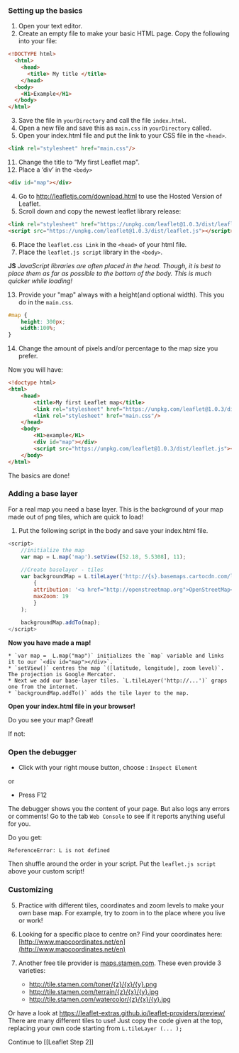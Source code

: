 ### Setting up the basics 

1. Open your text editor.
2. Create an empty file to make your basic HTML page. Copy the following into your file:

``` html
<!DOCTYPE html>
  <html>
    <head>
      <title> My title </title>
    </head>
  <body>
    <H1>Example</H1>
  </body>
</html>
```

3. Save the file in `yourDirectory` and call the file `index.html`.
8. Open a new file and save this as `main.css` in `yourDirectory` called. 
10. Open your index.html file and put the link to your CSS file in the `<head>`.

``` html
<link rel="stylesheet" href="main.css"/>
```

11. Change the title to “My first Leaflet map".
12. Place a ‘div’ in the `<body>` 

``` html
<div id="map"></div>
```

4. Go to http://leafletjs.com/download.html to use the Hosted Version of Leaflet.
5. Scroll down and copy the newest leaflet library release:

``` html
<link rel="stylesheet" href="https://unpkg.com/leaflet@1.0.3/dist/leaflet.css" />
<script src="https://unpkg.com/leaflet@1.0.3/dist/leaflet.js"></script>
```
6. Place the `leaflet.css Link` in the `<head>` of your html file.
7. Place the `leaflet.js script` library in the `<body>`. 

**JS** *JavaScript libraries are often placed in the head. Though, it is best to place them as far as possible to the bottom of the body. This is much quicker while loading!*

13. Provide your "map" always with a height(and optional width). This you do in the `main.css`.

``` css
#map { 
	height: 300px; 
	width:100%;
} 
```

14. Change the amount of pixels and/or percentage to the map size you prefer.

Now you will have:

``` html
<!doctype html>
<html>
	<head>
		<title>My first Leaflet map</title>  
		<link rel="stylesheet" href="https://unpkg.com/leaflet@1.0.3/dist/leaflet.css" />
		<link rel="stylesheet" href="main.css"/>
	</head>   
	<body>
		<H1>example</H1>
		<div id="map"></div>
		<script src="https://unpkg.com/leaflet@1.0.3/dist/leaflet.js"></script>
	</body>
</html>
```
The basics are done! 

### Adding a base layer

For a real map you need a base layer. This is the background of your map made out of png tiles, which are quick to load!

1. Put the following script in the body and save your index.html file. 

``` js
<script>
	//initialize the map         
	var map = L.map('map').setView([52.18, 5.5308], 11);
	
	//Create baselayer - tiles         
	var backgroundMap = L.tileLayer('http://{s}.basemaps.cartocdn.com/light_all/{z}/{x}/{y}.png',
		{
		attribution: '<a href="http://openstreetmap.org">OpenStreetMap</a>contributors, <a href="http://creativecommons.org/licenses/by-sa/2.0/">CC-BY-SA</a>',
		maxZoom: 19
		}
	);
	
	backgroundMap.addTo(map);
</script>
``` 

**Now you have made a map!**

	* `var map =  L.map("map")` initializes the `map` variable and links it to our `<div id="map"></div>`.
	* `setView()` centres the map `([latitude, longitude], zoom level)`. The projection is Google Mercator. 
	* Next we add our base-layer tiles. `L.tileLayer('http://...')` graps one from the internet. 
	* `backgroundMap.addTo()` adds the tile layer to the map.

**Open your index.html file in your browser!**

Do you see your map? Great! 

If not:
### Open the debugger 

* Click with your right mouse button, choose : `Inspect Element`

or 

* Press F12

The debugger shows you the content of your page. But also logs any errors or comments! 
Go to the tab `Web Console` to see if it reports anything useful for you.

Do you get:

	ReferenceError: L is not defined

Then shuffle around the order in your script. Put the `leaflet.js script` above your custom script!


### Customizing

5. Practice with different tiles, coordinates and zoom levels to make your own base map. For example, try to zoom in to the place where you live or work! 

3. Looking for a specific place to centre on? Find your coordinates here: [http://www.mapcoordinates.net/en](http://www.mapcoordinates.net/en)

4. Another free tile provider is [maps.stamen.com](maps.stamen.com). These even provide 3 varieties:

	* http://tile.stamen.com/toner/{z}/{x}/{y}.png
	* http://tile.stamen.com/terrain/{z}/{x}/{y}.jpg
	* http://tile.stamen.com/watercolor/{z}/{x}/{y}.jpg

Or have a look at https://leaflet-extras.github.io/leaflet-providers/preview/ 
There are many different tiles to use! Just copy the code given at the top, replacing your own code starting from `L.tileLayer (... );`


Continue to [[Leaflet Step 2]]